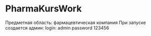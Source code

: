 # PharmaKursWork
Предметная область: фармацевтическая компания
   При запуске создается админ: 
      login: admin
      password 123456
      
